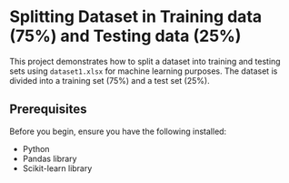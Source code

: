 # Splitting Dataset in Training data (75%) and Testing data (25%)

This project demonstrates how to split a dataset into training and testing sets using `dataset1.xlsx` for machine learning purposes. The dataset is divided into a training set (75%) and a test set (25%).

## Prerequisites

Before you begin, ensure you have the following installed:

- Python 
- Pandas library
- Scikit-learn library
